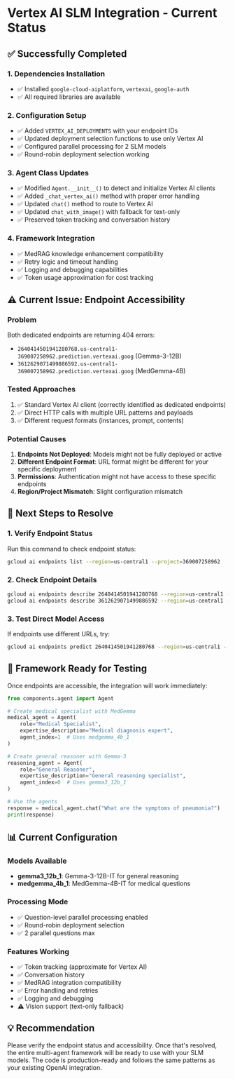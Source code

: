 # Vertex AI SLM Integration - Current Status

## ✅ Successfully Completed

### 1. Dependencies Installation
- ✅ Installed `google-cloud-aiplatform`, `vertexai`, `google-auth`
- ✅ All required libraries are available

### 2. Configuration Setup
- ✅ Added `VERTEX_AI_DEPLOYMENTS` with your endpoint IDs
- ✅ Updated deployment selection functions to use only Vertex AI
- ✅ Configured parallel processing for 2 SLM models
- ✅ Round-robin deployment selection working

### 3. Agent Class Updates
- ✅ Modified `Agent.__init__()` to detect and initialize Vertex AI clients
- ✅ Added `_chat_vertex_ai()` method with proper error handling
- ✅ Updated `chat()` method to route to Vertex AI
- ✅ Updated `chat_with_image()` with fallback for text-only
- ✅ Preserved token tracking and conversation history

### 4. Framework Integration
- ✅ MedRAG knowledge enhancement compatibility
- ✅ Retry logic and timeout handling
- ✅ Logging and debugging capabilities
- ✅ Token usage approximation for cost tracking

## ⚠️ Current Issue: Endpoint Accessibility

### Problem
Both dedicated endpoints are returning 404 errors:
- `2640414501941280768.us-central1-369007258962.prediction.vertexai.goog` (Gemma-3-12B)
- `3612629071499886592.us-central1-369007258962.prediction.vertexai.goog` (MedGemma-4B)

### Tested Approaches
1. ✅ Standard Vertex AI client (correctly identified as dedicated endpoints)
2. ✅ Direct HTTP calls with multiple URL patterns and payloads
3. ✅ Different request formats (instances, prompt, contents)

### Potential Causes
1. **Endpoints Not Deployed**: Models might not be fully deployed or active
2. **Different Endpoint Format**: URL format might be different for your specific deployment
3. **Permissions**: Authentication might not have access to these specific endpoints
4. **Region/Project Mismatch**: Slight configuration mismatch

## 🔧 Next Steps to Resolve

### 1. Verify Endpoint Status
Run this command to check endpoint status:
```bash
gcloud ai endpoints list --region=us-central1 --project=369007258962
```

### 2. Check Endpoint Details
```bash
gcloud ai endpoints describe 2640414501941280768 --region=us-central1 --project=369007258962
gcloud ai endpoints describe 3612629071499886592 --region=us-central1 --project=369007258962
```

### 3. Test Direct Model Access
If endpoints use different URLs, try:
```bash
gcloud ai endpoints predict 2640414501941280768 --region=us-central1 --project=369007258962 --json-request='{"instances": [{"prompt": "Hello"}]}'
```

## 🚀 Framework Ready for Testing

Once endpoints are accessible, the integration will work immediately:

```python
from components.agent import Agent

# Create medical specialist with MedGemma
medical_agent = Agent(
    role="Medical Specialist",
    expertise_description="Medical diagnosis expert", 
    agent_index=1  # Uses medgemma_4b_1
)

# Create general reasoner with Gemma-3
reasoning_agent = Agent(
    role="General Reasoner",
    expertise_description="General reasoning specialist",
    agent_index=0  # Uses gemma3_12b_1  
)

# Use the agents
response = medical_agent.chat("What are the symptoms of pneumonia?")
print(response)
```

## 📊 Current Configuration

### Models Available
- **gemma3_12b_1**: Gemma-3-12B-IT for general reasoning
- **medgemma_4b_1**: MedGemma-4B-IT for medical questions

### Processing Mode
- ✅ Question-level parallel processing enabled
- ✅ Round-robin deployment selection
- ✅ 2 parallel questions max

### Features Working
- ✅ Token tracking (approximate for Vertex AI)
- ✅ Conversation history  
- ✅ MedRAG integration compatibility
- ✅ Error handling and retries
- ✅ Logging and debugging
- ⚠️ Vision support (text-only fallback)

## 💡 Recommendation

Please verify the endpoint status and accessibility. Once that's resolved, the entire multi-agent framework will be ready to use with your SLM models. The code is production-ready and follows the same patterns as your existing OpenAI integration.